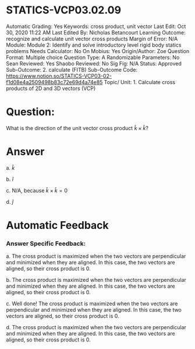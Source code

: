 # STATICS-VCP03.02.09

Automatic Grading: Yes
Keywords: cross product, unit vector
Last Edit: Oct 30, 2020 11:22 AM
Last Edited By: Nicholas Betancourt
Learning Outcome: recognize and calculate unit vector cross products
Margin of Error: N/A
Module: Module 2: Identify and solve introductory level rigid body statics problems
Needs Calculator: No
On Mobius: Yes
Origin/Author: Zoe
Question Format: Multiple choice
Question Type: A
Randomizable Parameters: No
Sean Reviewed: Yes
Shaobo Reviewed: No
Sig Fig: N/A
Status: Approved
Sub-Outcome: 2. calculate (FITB)
Sub-Outcome Code: https://www.notion.so/STATICS-VCP03-02-f1d08e4a2509498b83c72e69d4a74e85
Topic/ Unit: 1. Calculate cross products of 2D and 3D vectors (VCP)

# Question:

 What is the direction of the unit vector cross product  $\hat{k}\times\hat{k}$?

# Answer

a. $\hat{k}$

b.  $\hat{i}$

c. N/A, because $\hat{k}\times\hat{k}=0$

d. $\hat{j}$

# Automatic Feedback

### Answer Specific Feedback:

a. The cross product is maximized when the two vectors are perpendicular and minimized when they are aligned. In this case, the two vectors are aligned, so their cross product is 0.

b. The cross product is maximized when the two vectors are perpendicular and minimized when they are aligned. In this case, the two vectors are aligned, so their cross product is 0.

c. Well done! The cross product is maximized when the two vectors are perpendicular and minimized when they are aligned. In this case, the two vectors are aligned, so their cross product is 0.

d. The cross product is maximized when the two vectors are perpendicular and minimized when they are aligned. In this case, the two vectors are aligned, so their cross product is 0.
